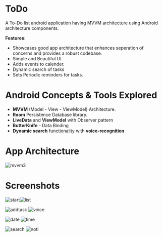# ToDo
A To-Do list android application having MVVM architecture using Android architecture components.

   **Features**:

-  Showcases good app architecture that enhances seperation of concerns and provides a robust codebase.
-  Simple and Beautiful UI.
-  Adds events to calender.
-  Dynamic search of tasks
-  Sets Periodic reminders for tasks.

# Android Concepts & Tools Explored

-  **MVVM** (Model - View - ViewModel) Architecture.
-  **Room** Persistence Database library.
-  **LiveData** and **ViewModel** with Observer pattern
-  **ButterKnife** - Data Binding
-  **Dynamic search** functionality with **voice-recognition**

# App Architecture

![mvvm3](https://user-images.githubusercontent.com/20114242/43380529-7e683d08-93e2-11e8-8c14-65085f2e33ef.png)

# Screenshots
   
![start](https://user-images.githubusercontent.com/20114242/43382986-a8ae554a-93ea-11e8-980f-e9a4f8de7288.png)![list](https://user-images.githubusercontent.com/20114242/43382955-87e63c9c-93ea-11e8-83cd-d7927bb99f2d.png)

![addtask](https://user-images.githubusercontent.com/20114242/43392828-e92b2de4-9405-11e8-876d-7a884c3cf075.png) ![voice](https://user-images.githubusercontent.com/20114242/43392835-ecbba79a-9405-11e8-9bee-0223820861e4.png)

![date](https://user-images.githubusercontent.com/20114242/43392864-06819a72-9406-11e8-9cc9-4241616f6353.png) ![time](https://user-images.githubusercontent.com/20114242/43392872-0b2f6270-9406-11e8-9d67-1783c6367cf4.png)

![search](https://user-images.githubusercontent.com/20114242/43392884-170148fc-9406-11e8-8f65-bbfc664d1c8b.png) ![noti](https://user-images.githubusercontent.com/20114242/43392960-6934aae2-9406-11e8-8a9d-3c49c15a1661.png)
